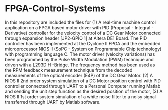 # FPGA-Control-Systems

In this repository are included the files for 
(1) A real-time machine control application on a FPGA based motor driver with PID (Proposal - Integral - Derivative)
controller for the velocity control of a DC Gear Motor connected through expansion header [JP2-GPIO 1] at Altera DE1 Board.
The PID controller has been implemented at the Cyclone II FPGA and the embedded microprocessor NIOS II (SoPC - System on Programmable Chip technology) with programming language C. The motor driver (velocity variations) has been programmed by the Pulse Width Modulation (PWM) technique and driven with a L293D H -Bridge. The frequency method has been used as the RPM feedback measurement technique from the decoded measurements of the optical encoder (E4P) of the DC Gear Motor. 
(2) A NIOS II 2nd order system simulation of a DC Motor position control with PID controller connected through
UART to a Personal Computer running Matlab and sending the unit step function as the desired position of the motor, (3) A
NIOS II 1st order system simulation of a white noise filter to a noisy signal transferred through UART by Matlab software.
